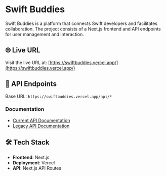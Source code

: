 # Swift Buddies

Swift Buddies is a platform that connects Swift developers and facilitates collaboration. The project consists of a Next.js frontend and API endpoints for user management and interaction.

## 🌐 Live URL

Visit the live URL at: [https://swiftbuddies.vercel.app/](https://swiftbuddies.vercel.app/)

## 🚀 API Endpoints

Base URL: `https://swiftbuddies.vercel.app/api/*`

### Documentation
- [Current API Documentation](https://documenter.getpostman.com/view/23287483/2sA3rwNZo4)
- [Legacy API Documentation](https://github.com/GroophyLifefor/swift-buddies-backend-js/tree/main/src/pages/docs)

## 🛠️ Tech Stack

- **Frontend**: Next.js
- **Deployment**: Vercel
- **API**: Next.js API Routes